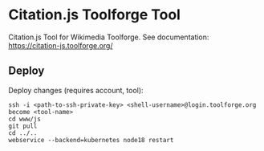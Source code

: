 # Citation.js Toolforge Tool

Citation.js Tool for Wikimedia Toolforge. See documentation: https://citation-js.toolforge.org/

## Deploy

Deploy changes (requires account, tool):

```
ssh -i <path-to-ssh-private-key> <shell-username>@login.toolforge.org
become <tool-name>
cd www/js
git pull
cd ../..
webservice --backend=kubernetes node18 restart
```
